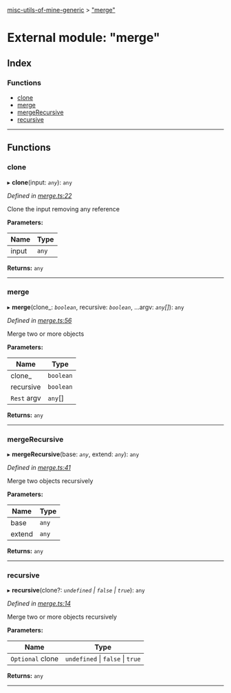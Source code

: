 [misc-utils-of-mine-generic](../README.md) > ["merge"](../modules/_merge_.md)

# External module: "merge"

## Index

### Functions

* [clone](_merge_.md#clone)
* [merge](_merge_.md#merge)
* [mergeRecursive](_merge_.md#mergerecursive)
* [recursive](_merge_.md#recursive)

---

## Functions

<a id="clone"></a>

###  clone

▸ **clone**(input: *`any`*): `any`

*Defined in [merge.ts:22](https://github.com/cancerberoSgx/misc-utils-of-mine/blob/e293445/misc-utils-of-mine-generic/src/merge.ts#L22)*

Clone the input removing any reference

**Parameters:**

| Name | Type |
| ------ | ------ |
| input | `any` |

**Returns:** `any`

___
<a id="merge"></a>

###  merge

▸ **merge**(clone_: *`boolean`*, recursive: *`boolean`*, ...argv: *`any`[]*): `any`

*Defined in [merge.ts:56](https://github.com/cancerberoSgx/misc-utils-of-mine/blob/e293445/misc-utils-of-mine-generic/src/merge.ts#L56)*

Merge two or more objects

**Parameters:**

| Name | Type |
| ------ | ------ |
| clone_ | `boolean` |
| recursive | `boolean` |
| `Rest` argv | `any`[] |

**Returns:** `any`

___
<a id="mergerecursive"></a>

###  mergeRecursive

▸ **mergeRecursive**(base: *`any`*, extend: *`any`*): `any`

*Defined in [merge.ts:41](https://github.com/cancerberoSgx/misc-utils-of-mine/blob/e293445/misc-utils-of-mine-generic/src/merge.ts#L41)*

Merge two objects recursively

**Parameters:**

| Name | Type |
| ------ | ------ |
| base | `any` |
| extend | `any` |

**Returns:** `any`

___
<a id="recursive"></a>

###  recursive

▸ **recursive**(clone?: *`undefined` \| `false` \| `true`*): `any`

*Defined in [merge.ts:14](https://github.com/cancerberoSgx/misc-utils-of-mine/blob/e293445/misc-utils-of-mine-generic/src/merge.ts#L14)*

Merge two or more objects recursively

**Parameters:**

| Name | Type |
| ------ | ------ |
| `Optional` clone | `undefined` \| `false` \| `true` |

**Returns:** `any`

___

